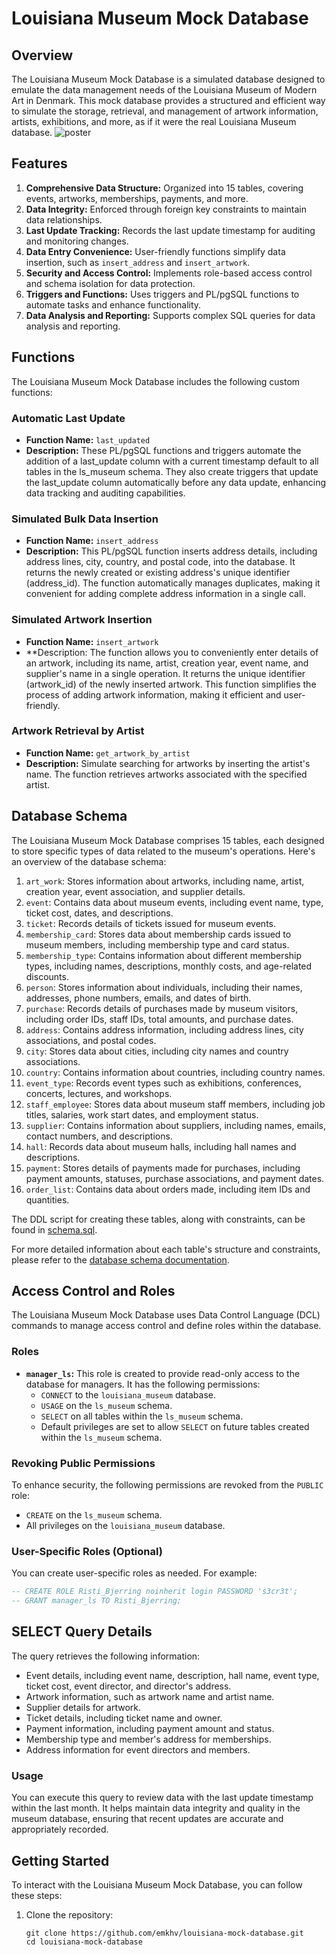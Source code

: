 # Louisiana Museum Mock Database

## Overview

The Louisiana Museum Mock Database is a simulated database designed to emulate the data management needs of the Louisiana Museum of Modern Art in Denmark. This mock database provides a structured and efficient way to simulate the storage, retrieval, and management of artwork information, artists, exhibitions, and more, as if it were the real Louisiana Museum database.
![poster](https://github.com/emkhv/Louisiana-mock-database/assets/51248653/9e718fd3-f1b7-41d0-af39-66f842b7bf9a)

## Features
1. **Comprehensive Data Structure:** Organized into 15 tables, covering events, artworks, memberships, payments, and more.
2. **Data Integrity:** Enforced through foreign key constraints to maintain data relationships.
3. **Last Update Tracking:** Records the last update timestamp for auditing and monitoring changes.
4. **Data Entry Convenience:** User-friendly functions simplify data insertion, such as `insert_address` and `insert_artwork`.
5. **Security and Access Control:** Implements role-based access control and schema isolation for data protection.
6. **Triggers and Functions:** Uses triggers and PL/pgSQL functions to automate tasks and enhance functionality.
7. **Data Analysis and Reporting:** Supports complex SQL queries for data analysis and reporting.

## Functions

The Louisiana Museum Mock Database includes the following custom functions:

### Automatic Last Update

- **Function Name:** `last_updated`
- **Description:** These PL/pgSQL functions and triggers automate the addition of a last_update column with a current timestamp default to all tables in the ls_museum schema. They also create triggers that update the last_update column automatically before any data update, enhancing data tracking and auditing capabilities.

### Simulated Bulk Data Insertion

- **Function Name:** `insert_address`
- **Description:** This PL/pgSQL function inserts address details, including address lines, city, country, and postal code, into the database. It returns the newly created or existing address's unique identifier (address_id). The function automatically manages duplicates, making it convenient for adding complete address information in a single call.

### Simulated Artwork Insertion

- **Function Name:** `insert_artwork`
- **Description: The function allows you to conveniently enter details of an artwork, including its name, artist, creation year, event name, and supplier's name in a single operation. It returns the unique identifier (artwork_id) of the newly inserted artwork. This function simplifies the process of adding artwork information, making it efficient and user-friendly.

### Artwork Retrieval by Artist

- **Function Name:** `get_artwork_by_artist`
- **Description:** Simulate searching for artworks by inserting the artist's name. The function retrieves artworks associated with the specified artist.

## Database Schema

The Louisiana Museum Mock Database comprises 15 tables, each designed to store specific types of data related to the museum's operations. Here's an overview of the database schema:

1. `art_work`: Stores information about artworks, including name, artist, creation year, event association, and supplier details.
2. `event`: Contains data about museum events, including event name, type, ticket cost, dates, and descriptions.
3. `ticket`: Records details of tickets issued for museum events.
4. `membership_card`: Stores data about membership cards issued to museum members, including membership type and card status.
5. `membership_type`: Contains information about different membership types, including names, descriptions, monthly costs, and age-related discounts.
6. `person`: Stores information about individuals, including their names, addresses, phone numbers, emails, and dates of birth.
7. `purchase`: Records details of purchases made by museum visitors, including order IDs, staff IDs, total amounts, and purchase dates.
8. `address`: Contains address information, including address lines, city associations, and postal codes.
9. `city`: Stores data about cities, including city names and country associations.
10. `country`: Contains information about countries, including country names.
11. `event_type`: Records event types such as exhibitions, conferences, concerts, lectures, and workshops.
12. `staff_employee`: Stores data about museum staff members, including job titles, salaries, work start dates, and employment status.
13. `supplier`: Contains information about suppliers, including names, emails, contact numbers, and descriptions.
14. `hall`: Records data about museum halls, including hall names and descriptions.
15. `payment`: Stores details of payments made for purchases, including payment amounts, statuses, purchase associations, and payment dates.
16. `order_list`: Contains data about orders made, including item IDs and quantities.

The DDL script for creating these tables, along with constraints, can be found in [schema.sql](schema.sql).

For more detailed information about each table's structure and constraints, please refer to the [database schema documentation](docs/schema.md).

## Access Control and Roles

The Louisiana Museum Mock Database uses Data Control Language (DCL) commands to manage access control and define roles within the database.

### Roles

- **`manager_ls`:** This role is created to provide read-only access to the database for managers. It has the following permissions:
  - `CONNECT` to the `louisiana_museum` database.
  - `USAGE` on the `ls_museum` schema.
  - `SELECT` on all tables within the `ls_museum` schema.
  - Default privileges are set to allow `SELECT` on future tables created within the `ls_museum` schema.

### Revoking Public Permissions

To enhance security, the following permissions are revoked from the `PUBLIC` role:
- `CREATE` on the `ls_museum` schema.
- All privileges on the `louisiana_museum` database.

### User-Specific Roles (Optional)

You can create user-specific roles as needed. For example:
```sql
-- CREATE ROLE Risti_Bjerring noinherit login PASSWORD 's3cr3t';
-- GRANT manager_ls TO Risti_Bjerring;
```


## SELECT Query Details

The query retrieves the following information:

- Event details, including event name, description, hall name, event type, ticket cost, event director, and director's address.
- Artwork information, such as artwork name and artist name.
- Supplier details for artwork.
- Ticket details, including ticket name and owner.
- Payment information, including payment amount and status.
- Membership type and member's address for memberships.
- Address information for event directors and members.

### Usage

You can execute this query to review data with the last update timestamp within the last month. It helps maintain data integrity and quality in the museum database, ensuring that recent updates are accurate and appropriately recorded.


## Getting Started

To interact with the Louisiana Museum Mock Database, you can follow these steps:

1. Clone the repository:

   ```shell
   git clone https://github.com/emkhv/louisiana-mock-database.git
   cd louisiana-mock-database
   ```
